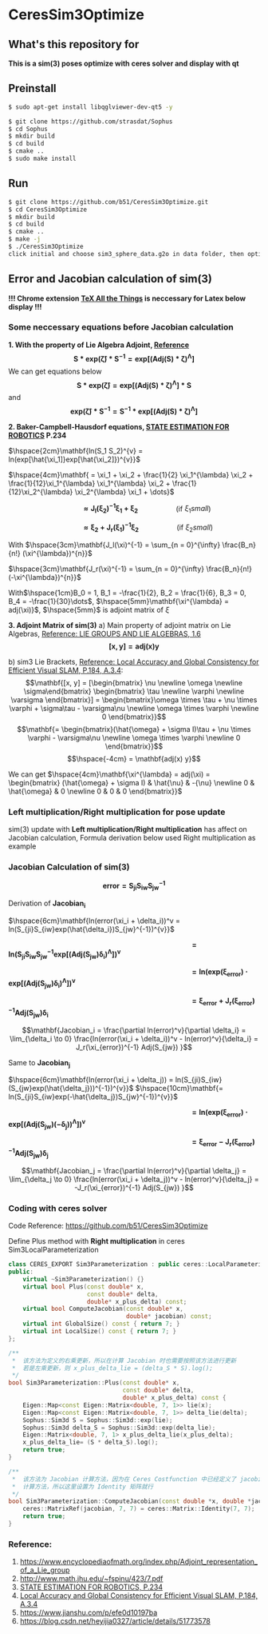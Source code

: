 # CeresSim3Optimize

## What's this repository for
**This is a sim(3) poses optimize with ceres solver and display with qt**

## Preinstall
```bash
$ sudo apt-get install libqglviewer-dev-qt5 -y

$ git clone https://github.com/strasdat/Sophus
$ cd Sophus
$ mkdir build
$ cd build
$ cmake ..
$ sudo make install
```

## Run
```bash
$ git clone https://github.com/b51/CeresSim3Optimize.git
$ cd CeresSim3Optimize
$ mkdir build
$ cd build
$ cmake ..
$ make -j
$ ./CeresSim3Optimize
click initial and choose sim3_sphere_data.g2o in data folder, then optimize
```

## Error and Jacobian calculation of sim(3)
**!!! Chrome extension [TeX All the Things](https://chrome.google.com/webstore/detail/tex-all-the-things/cbimabofgmfdkicghcadidpemeenbffn) is neccessary for Latex below display !!!**

### Some neccessary equations before Jacobian calculation
**1. With the property of Lie Algebra Adjoint, [Reference](https://blog.csdn.net/heyijia0327/article/details/51773578)**
$$\mathbf{S * exp(\hat{\zeta}) * S^{-1} = exp[(Adj(S) * \zeta)^{\Lambda}]}$$
We can get equations below
$$\mathbf{S * exp(\hat{\zeta}) = exp[(Adj(S) * \zeta)^{\Lambda}] * S}$$
and
$$\mathbf{exp(\hat{\zeta}) * S^{-1} = S^{-1} * exp[(Adj(S) * \zeta)^{\Lambda}]}$$

**2. Baker-Campbell-Hausdorf equations, [STATE ESTIMATION FOR ROBOTICS](http://asrl.utias.utoronto.ca/~tdb/bib/barfoot_ser17.pdf) P.234**

$\hspace{2cm}\mathbf{ln(S_1 S_2)^{v} = ln(exp[\hat{\xi_1]}exp[\hat{\xi_2]})^{v}}$

$\hspace{4cm}\mathbf{ = \xi_1 + \xi_2 + \frac{1}{2} \xi_1^{\lambda} \xi_2 + \frac{1}{12}\xi_1^{\lambda} \xi_1^{\lambda} \xi_2 + \frac{1}{12}\xi_2^{\lambda} \xi_2^{\lambda} \xi_1 + \dots}$

$\hspace{4cm}\mathbf{\approx J_l(\xi_2)^{-1}\xi_1 + \xi_2}\hspace{2cm}$ (if $\xi_1 small$)

$\hspace{4cm}\mathbf{\approx \xi_2 + J_r(\xi_1)^{-1}\xi_2}\hspace{2cm}$ (if $\xi_2 small$)

With
$\hspace{3cm}\mathbf{J_l(\xi)^{-1} = \sum_{n = 0}^{\infty} \frac{B_n}{n!} (\xi^{\lambda})^{n}}$

$\hspace{3cm}\mathbf{J_r(\xi)^{-1} = \sum_{n = 0}^{\infty} \frac{B_n}{n!} (-\xi^{\lambda})^{n}}$

With$\hspace{1cm}B_0 = 1, B_1 = -\frac{1}{2}, B_2 = \frac{1}{6}, B_3 = 0, B_4 = -\frac{1}{30}\dots$, $\hspace{5mm}\mathbf{\xi^{\lambda} = adj(\xi)}$, $\hspace{5mm}$ is adjoint matrix of $\xi$

**3. Adjoint Matrix of sim(3)**
a) Main property of adjoint matrix on Lie Algebras, [Reference: LIE GROUPS AND LIE ALGEBRAS, 1.6](http://www.math.jhu.edu/~fspinu/423/7.pdf)
$$\mathbf{[x, y] = adj(x)y}$$

b) sim3 Lie Brackets, [Reference: Local Accuracy and Global Consistency for Efficient Visual SLAM, P.184, A.3.4](https://www.doc.ic.ac.uk/~ajd/Publications/Strasdat-H-2012-PhD-Thesis.pdf):
$$\mathbf{[x, y] = [\begin{bmatrix} \nu \newline \omega \newline \sigma\end{bmatrix} \begin{bmatrix} \tau \newline \varphi \newline \varsigma \end{bmatrix}] = \begin{bmatrix}\omega \times \tau + \nu \times \varphi + \sigma\tau - \varsigma\nu \newline \omega \times \varphi \newline  0 \end{bmatrix}}$$
$$\mathbf{= \begin{bmatrix}(\hat{\omega} + \sigma I)\tau + \nu \times \varphi - \varsigma\nu \newline \omega \times \varphi \newline  0 \end{bmatrix}}$$
$$\hspace{-4cm} = \mathbf{adj(x) y}$$

We can get $\hspace{4cm}\mathbf{\xi^{\lambda} = adj(\xi) = \begin{bmatrix} (\hat{\omega} + \sigma I) & \hat{\nu} & -{\nu} \newline 0 & \hat{\omega} & 0 \newline 0 & 0 & 0 \end{bmatrix}}$

### Left multiplication/Right multiplication for pose update
sim(3) update with **Left multiplication/Right multiplication** has affect on Jacobian calculation, Formula derivation below used Right multiplication as example

### Jacobian Calculation of sim(3)
$$\mathbf{error = S_{ji}  S_{iw}  S_{jw}^{-1}}$$

Derivation of $\mathbf{Jacobian_i}$

$\hspace{6cm}\mathbf{ln(error(\xi_i + \delta_i))^v = ln(S_{ji}S_{iw}exp(\hat{\delta_i})S_{jw}^{-1})^{v}}$

$\hspace{10cm}\mathbf{= ln(S_{ji}S_{iw}S_{jw}^{-1}exp[(Adj(S_{jw}){\delta_i})^{\Lambda}])^{v}}$

$\hspace{10cm}\mathbf{= ln(exp(\xi_{error}) \cdot exp[(Adj(S_{jw}){\delta_i})^{\Lambda}])^{v}}$

$\hspace{10cm}\mathbf{= \xi_{error} + J_r(\xi_{error})^{-1} Adj(S_{jw}){\delta_i}}$

$$\mathbf{Jacobian_i = \frac{\partial ln(error)^v}{\partial \delta_i} = \lim_{\delta_i \to 0} \frac{ln(error(\xi_i + \delta_i))^v - ln(error)^v}{\delta_i} = J_r(\xi_{error})^{-1} Adj(S_{jw}) }$$

Same to $\mathbf{Jacobian_j}$

$\hspace{6cm}\mathbf{ln(error(\xi_i + \delta_j)) = ln(S_{ji}S_{iw}(S_{jw}exp(\hat{\delta_j}))^{-1})^{v}}$
$\hspace{10cm}\mathbf{= ln(S_{ji}S_{iw}exp(-\hat{\delta_j})S_{jw}^{-1})^{v}}$

$\hspace{10cm}\mathbf{= ln(exp(\xi_{error}) \cdot exp[(Adj(S_{jw})(-\delta_j))^{\Lambda}])^{v}}$

$\hspace{10cm}\mathbf{= \xi_{error} - J_r(\xi_{error})^{-1} Adj(S_{jw}){\delta_j}}$

$$\mathbf{Jacobian_j = \frac{\partial ln(error)^v}{\partial \delta_j} = \lim_{\delta_j \to 0} \frac{ln(error(\xi_i + \delta_j))^v - ln(error)^v}{\delta_j} = -J_r(\xi_{error})^{-1} Adj(S_{jw}) }$$

### Coding with ceres solver
Code Reference: https://github.com/b51/CeresSim3Optimize

Define Plus method with **Right multiplication** in ceres Sim3LocalParameterization 

``` cpp
class CERES_EXPORT Sim3Parameterization : public ceres::LocalParameterization {
public:
    virtual ~Sim3Parameterization() {}
    virtual bool Plus(const double* x,
                      const double* delta,
                      double* x_plus_delta) const;
    virtual bool ComputeJacobian(const double* x,
                                 double* jacobian) const;
    virtual int GlobalSize() const { return 7; }
    virtual int LocalSize() const { return 7; }
};

/**
 *  该方法为定义的右乘更新，所以在计算 Jacobian 时也需要按照该方法进行更新
 *  若是左乘更新，则 x_plus_delta_lie = (delta_S * S).log();
 */
bool Sim3Parameterization::Plus(const double* x,
                                const double* delta,
                                double* x_plus_delta) const {
    Eigen::Map<const Eigen::Matrix<double, 7, 1>> lie(x);
    Eigen::Map<const Eigen::Matrix<double, 7, 1>> delta_lie(delta);
    Sophus::Sim3d S = Sophus::Sim3d::exp(lie);
    Sophus::Sim3d delta_S = Sophus::Sim3d::exp(delta_lie);
    Eigen::Matrix<double, 7, 1> x_plus_delta_lie(x_plus_delta);
    x_plus_delta_lie= (S * delta_S).log();
    return true;
}

/**
 *  该方法为 Jacobian 计算方法，因为在 Ceres Costfunction 中已经定义了 jacobian 的
 *  计算方法，所以这里设置为 Identity 矩阵就行
 */
bool Sim3Parameterization::ComputeJacobian(const double *x, double *jacobian) const {
    ceres::MatrixRef(jacobian, 7, 7) = ceres::Matrix::Identity(7, 7);
    return true;
}
```

### Reference:
1. https://www.encyclopediaofmath.org/index.php/Adjoint_representation_of_a_Lie_group
2. http://www.math.jhu.edu/~fspinu/423/7.pdf
3. [STATE ESTIMATION FOR ROBOTICS, P.234](http://asrl.utias.utoronto.ca/~tdb/bib/barfoot_ser17.pdf)
4. [Local Accuracy and Global Consistency for Efficient Visual SLAM, P.184, A.3.4](https://www.doc.ic.ac.uk/~ajd/Publications/Strasdat-H-2012-PhD-Thesis.pdf)
5. https://www.jianshu.com/p/efe0d10197ba
6. https://blog.csdn.net/heyijia0327/article/details/51773578
